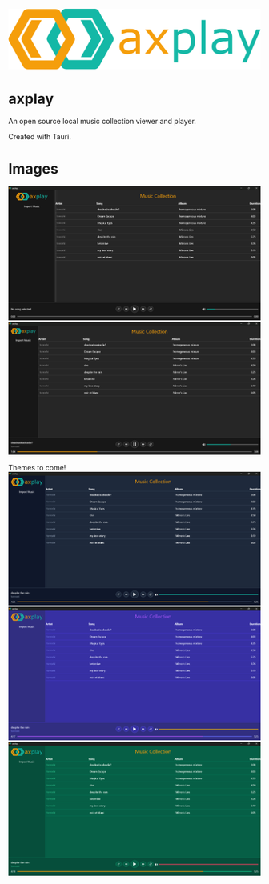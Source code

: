 ![axplay logo](media/axplay.png)

# axplay

An open source local music collection viewer and player.

Created with Tauri.

# Images

![UI with no songs playing](media/showcase1.png)
![UI with song playing](media/showcase2.png)

Themes to come!
![Slate theme](media/slate-theme.png)
![Indigo theme](media/indigo-theme.png)
![Emerald theme](media/emerald-theme.png)
